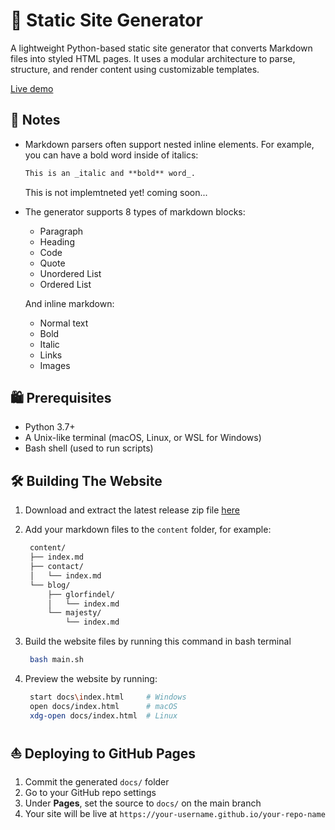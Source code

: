 # 📔 Static Site Generator

A lightweight Python-based static site generator that converts Markdown files into styled HTML pages. It uses a modular architecture to parse, structure, and render content using customizable templates.

[Live demo](https://bulbasaur854.github.io/static-site-generator/)

## 📝 Notes  
- Markdown parsers often support nested inline elements. For example, you can have a bold word inside of italics:
   ```markdown
   This is an _italic and **bold** word_.
   ```
   This is not implemtneted yet! coming soon...

- The generator supports 8 types of markdown blocks:
   - Paragraph
   - Heading
   - Code
   - Quote
   - Unordered List
   - Ordered List
  
  And inline markdown:
   - Normal text
   - Bold
   - Italic
   - Links
   - Images

## 🛍️ Prerequisites
- Python 3.7+
- A Unix-like terminal (macOS, Linux, or WSL for Windows)
- Bash shell (used to run scripts)

## 🛠️ Building The Website
1. Download and extract the latest release zip file [here](https://github.com/Bulbasaur854/static-site-generator/releases)
2. Add your markdown files to the `content` folder, for example:
   
   ```bash
    content/
    ├── index.md
    ├── contact/
    │   └── index.md
    └── blog/
        ├── glorfindel/
        │   └── index.md
        └── majesty/
            └── index.md
   ```

3. Build the website files by running this command in bash terminal

   ```bash
    bash main.sh
   ```

4. Preview the website by running:

   ```bash
    start docs\index.html     # Windows
    open docs/index.html      # macOS
    xdg-open docs/index.html  # Linux
   ```

## ⛵ Deploying to GitHub Pages
1. Commit the generated `docs/` folder
2. Go to your GitHub repo settings
3. Under **Pages**, set the source to `docs/` on the main branch
4. Your site will be live at `https://your-username.github.io/your-repo-name`
